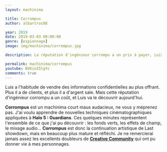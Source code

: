 ```yaml
---
layout: machinima

title: Corrompus
author: albartros98

year: 2019
date: 2019-03-03 00:00:00
genre: [espionnage]
image: img/machinima/corrompus.jpg

description: La réputation d'ingénieur corrompu a un prix à payer, Luis l'apprends aujourd'hui au cours de son ultime échange.

permalink: machinima/corrompus
youtube: BVKioZ5lgYc
comments: true
---
```


Luis a l'habitude de vendre des informations confidentielles au plus offrant.
Plus il a de clients, et plus il a d'argent sale.
Mais cette réputation d'ingénieur corrompu a un coût, et Luis va le découvrir aujourd'hui.

**Corrompus** est un machinima court maus audacieux, ne vous y méprenez pas.
J'ai voulu apprendre de nouvelles techniques cinématographiques appliquées à **Halo 5 : Guardians**.
Ces quelques minutes représentent l'ensemble de ce que j'ai pu découvrir : les fonds verts, les effets de champ, le mixage audio...
**Corrompus** est donc la continuation artistique de Last showdown, mais en beaucoup plus mature et réfléchi.
Je ne remercierai jamais assez les excellents doubleurs de **[Creative Community](https://creativecommunity.fr/)** qui ont pu donner vie à mes personnages.
